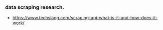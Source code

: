 ### data scraping research.
* https://www.techslang.com/scraping-api-what-is-it-and-how-does-it-work/